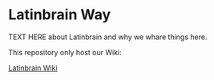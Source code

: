 # Latinbrain Way

TEXT HERE about Latinbrain and why we whare things here.

This repository only host our Wiki:

[Latinbrain Wiki](https://github.com/Latinbrain/latinbrain-way/wiki)
